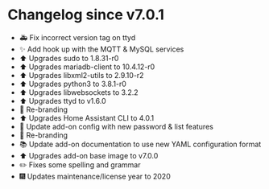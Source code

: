 # Changelog since v7.0.1
- :ambulance: Fix incorrect version tag on ttyd 
- :sparkles: Add hook up with the MQTT &  MySQL services 
- :arrow_up: Upgrades sudo to 1.8.31-r0 
- :arrow_up: Upgrades mariadb-client to 10.4.12-r0 
- :arrow_up: Upgrades libxml2-utils to 2.9.10-r2 
- :arrow_up: Upgrades python3 to 3.8.1-r0 
- :arrow_up: Upgrades libwebsockets to 3.2.2 
- :arrow_up: Upgrades ttyd to v1.6.0 
- :hammer: Re-branding 
- :arrow_up: Upgrades Home Assistant CLI to 4.0.1 
- :hammer: Update add-on config with new password & list features 
- :hammer: Re-branding 
- :books: Update add-on documentation to use new YAML configuration format 
- :arrow_up: Upgrades add-on base image to v7.0.0 
- :pencil2: Fixes some spelling and grammar 
- :fireworks: Updates maintenance/license year to 2020 
